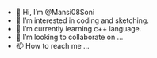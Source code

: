 - 👋 Hi, I’m @Mansi08Soni
- 👀 I’m interested in coding and sketching.
- 🌱 I’m currently learning c++ language.
- 💞️ I’m looking to collaborate on ...
- 📫 How to reach me ...

<!---
Mansi08Soni/Mansi08Soni is a ✨ special ✨ repository because its `README.md` (this file) appears on your GitHub profile.
You can click the Preview link to take a look at your changes.
--->
